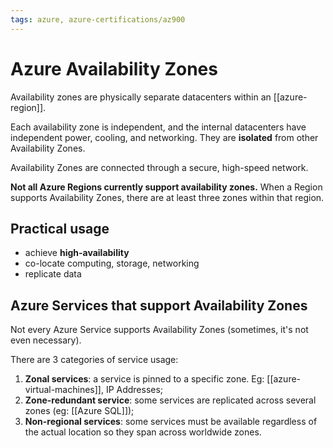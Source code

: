 ```yaml
---
tags: azure, azure-certifications/az900
---
```


# Azure Availability Zones

Availability zones are physically separate datacenters within an [[azure-region]].

Each availability zone is independent, and the internal datacenters have independent power, cooling, and networking. They are **isolated** from other Availability Zones.

Availability Zones are connected through a secure, high-speed network.

**Not all Azure Regions currently support availability zones.** When a Region supports Availability Zones, there are at least three zones within that region.

## Practical usage

- achieve **high-availability**
- co-locate computing, storage, networking
- replicate data

## Azure Services that support Availability Zones

Not every Azure Service supports Availability Zones (sometimes, it's not even necessary).

There are 3 categories of service usage:

1. **Zonal services**: a service is pinned to a specific zone. Eg: [[azure-virtual-machines]], IP Addresses;
2. **Zone-redundant service**: some services are replicated across several zones (eg: [[Azure SQL]]);
3. **Non-regional services**: some services must be available regardless of the actual location so they span across worldwide zones.


